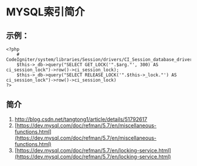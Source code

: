 # MYSQL索引简介

## 示例：

```
<?php
    # CodeIgniter/system/libraries/Session/drivers/CI_Session_database_driver.php
    $this->_db->query("SELECT GET_LOCK('".$arg."', 300) AS ci_session_lock")->row()->ci_session_lock);
    $this->_db->query("SELECT RELEASE_LOCK('".$this->_lock."') AS ci_session_lock")->row()->ci_session_lock)
?>
```
## 简介


1. [http://blog.csdn.net/tangtong1/article/details/51792617 ](http://blog.csdn.net/tangtong1/article/details/51792617)
2. [https://dev.mysql.com/doc/refman/5.7/en/miscellaneous-functions.html](https://dev.mysql.com/doc/refman/5.7/en/miscellaneous-functions.html)
3. [https://dev.mysql.com/doc/refman/5.7/en/locking-service.html](https://dev.mysql.com/doc/refman/5.7/en/locking-service.html)